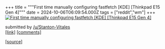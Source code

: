 +++
title = """First time manually configuring fastfetch [KDE] [Thinkpad E15 Gen 4]"""
date = 2024-10-06T06:09:54.000Z
tags = ["reddit","wm"]
+++
[![First time manually configuring fastfetch [KDE] [Thinkpad E15 Gen 4]](https://preview.redd.it/jr4wh3gru2td1.png?width=640&crop=smart&auto=webp&s=12b4c545927303b79c8496769ed02f4956e9d2a1 "First time manually configuring fastfetch [KDE] [Thinkpad E15 Gen 4]")](https://www.reddit.com/r/unixporn/comments/1fxa1ci/first_time_manually_configuring_fastfetch_kde/)

submitted by [/u/Stanton-Vitales](https://www.reddit.com/user/Stanton-Vitales)  
[\[link\]](https://i.redd.it/jr4wh3gru2td1.png) [\[comments\]](https://www.reddit.com/r/unixporn/comments/1fxa1ci/first_time_manually_configuring_fastfetch_kde/)

[[source]](https://www.reddit.com/r/unixporn/comments/1fxa1ci/first_time_manually_configuring_fastfetch_kde/)
